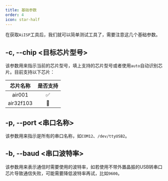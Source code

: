```yaml
---
title: 基础参数
order: 4
icon: star-half
---
```


在获取`AiISP`工具后，我们就可以简单测试工具了，需要注意这几个基础参数。

## -c, --chip <目标芯片型号>

该参数用来指示当前的芯片型号，填上支持的芯片型号或者使用`auto`自动识别芯片。目前支持以下芯片：

|芯片名称|是否支持|
|:---:|:---:|
|air001|✅|
|air32f103|🔨|

## -p, --port <串口名称>

该参数用来指示是所有的串口名称，如`COM12`、`/dev/ttyUSB2`。

## -b, --baud <串口波特率>

该参数用来表示通信时需要使用的波特率，如若使用不带外置晶振的USB转串口芯片导致通信失败，可能需要降低波特率再试，比如`9600`。
